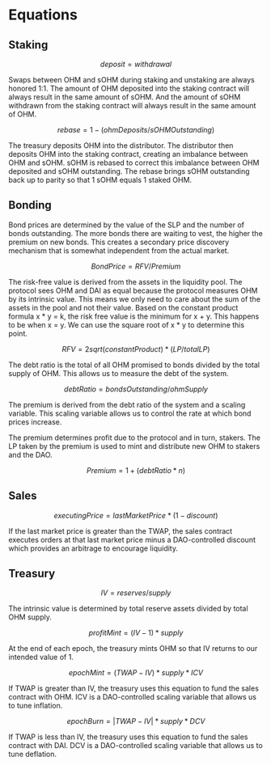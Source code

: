 # Equations

## Staking

$$
deposit = withdrawal
$$

Swaps between OHM and sOHM during staking and unstaking are always honored 1:1.
The amount of OHM deposited into the staking contract will always result in the
same amount of sOHM. And the amount of sOHM withdrawn from the staking contract
will always result in the same amount of OHM.

$$
rebase = 1 - ( ohmDeposits / sOHMOutstanding )
$$

The treasury deposits OHM into the distributor. The distributor then deposits
OHM into the staking contract, creating an imbalance between OHM and sOHM. sOHM
is rebased to correct this imbalance between OHM deposited and sOHM outstanding.
The rebase brings sOHM outstanding back up to parity so that 1 sOHM equals 1
staked OHM.

## Bonding

Bond prices are determined by the value of the SLP and the number of bonds outstanding. The more bonds there are waiting to vest, the higher the premium on new bonds. This creates a secondary price discovery mechanism that is somewhat independent from the actual market.

$$
Bond Price = RFV / Premium
$$

The risk-free value is derived from the assets in the liquidity pool. The protocol sees OHM and DAI as equal because the protocol measures OHM by its intrinsic value. This means we only need to care about the sum of the assets in the pool and not their value. Based on the constant product formula x \* y = k, the risk free value is the minimum for x + y. This happens to be when x = y. We can use the square root of x \* y to determine this point.

$$
RFV=2sqrt(constantProduct) *(LP/totalLP)
$$

The debt ratio is the total of all OHM promised to bonds divided by the total supply of OHM. This allows us to measure the debt of the system.

$$
debt Ratio = bondsOutstanding/ohmSupply
$$

The premium is derived from the debt ratio of the system and a scaling variable. This scaling variable allows us to control the rate at which bond prices increase.

The premium determines profit due to the protocol and in turn, stakers. The LP taken by the premium is used to mint and distribute new OHM to stakers and the DAO.

$$
Premium = 1 + (debt Ratio * n)
$$

## Sales

$$
executingPrice=lastMarketPrice*(1-discount)
$$

If the last market price is greater than the TWAP, the sales contract executes orders at that last market price minus a DAO-controlled discount which provides an arbitrage to encourage liquidity.

## Treasury

$$
IV = reserves/supply
$$

The intrinsic value is determined by total reserve assets divided by total OHM supply.

$$
profitMint =(IV-1)*supply
$$

At the end of each epoch, the treasury mints OHM so that IV returns to our intended value of 1.

$$
epochMint=(TWAP-IV)*supply*ICV
$$

If TWAP is greater than IV, the treasury uses this equation to fund the sales contract with OHM. ICV is a DAO-controlled scaling variable that allows us to tune inflation.

$$
epochBurn=|TWAP-IV|*supply*DCV
$$

If TWAP is less than IV, the treasury uses this equation to fund the sales contract with DAI. DCV is a DAO-controlled scaling variable that allows us to tune deflation.
